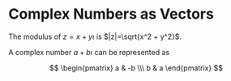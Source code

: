 # Complex Numbers as Vectors

The modulus of $z=x+y\iota$ is $|z|=\sqrt{x^2 + y^2}$. 

A complex number $a+b\iota$ can be represented as 

$$
\begin{pmatrix}
a & -b \\\
b & a
\end{pmatrix}
$$

